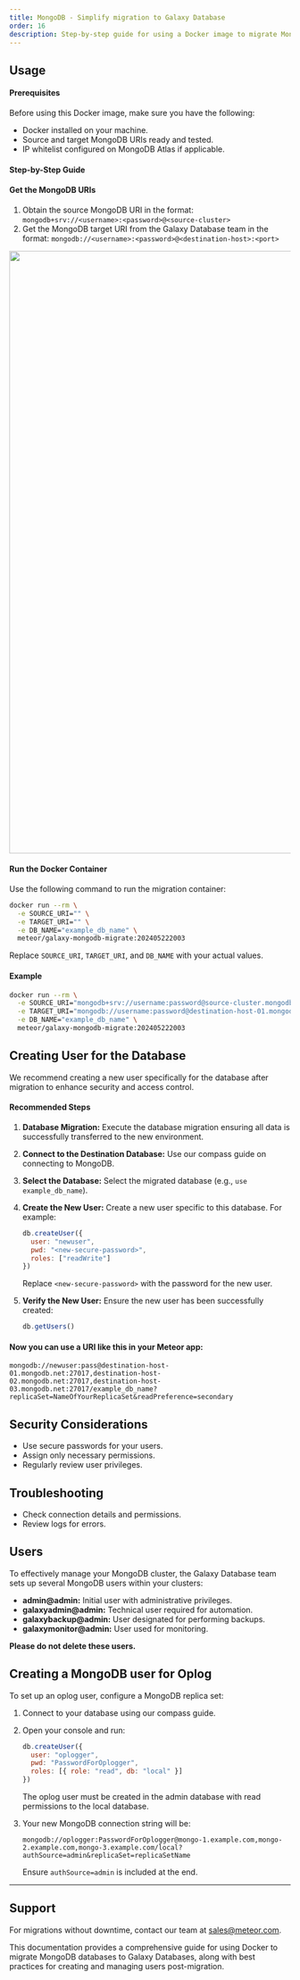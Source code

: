 ```yaml
---
title: MongoDB - Simplify migration to Galaxy Database
order: 16
description: Step-by-step guide for using a Docker image to migrate MongoDB databases to Galaxy Databases, including creating a new user post-migration for improved security and access control.
---
```


<h2 id="usage">Usage</h2>

#### Prerequisites

Before using this Docker image, make sure you have the following:

- Docker installed on your machine.
- Source and target MongoDB URIs ready and tested.
- IP whitelist configured on MongoDB Atlas if applicable.

#### Step-by-Step Guide

#### Get the MongoDB URIs

1. Obtain the source MongoDB URI in the format: `mongodb+srv://<username>:<password>@<source-cluster>`
2. Get the MongoDB target URI from the Galaxy Database team in the format: `mongodb://<username>:<password>@<destination-host>:<port>`

<img src="/images/galaxy-databases-mongodb-overview-2.png" style="width: 1080px"/>

#### Run the Docker Container

Use the following command to run the migration container:

```bash
docker run --rm \
  -e SOURCE_URI="" \
  -e TARGET_URI="" \
  -e DB_NAME="example_db_name" \
  meteor/galaxy-mongodb-migrate:202405222003
```

Replace `SOURCE_URI`, `TARGET_URI`, and `DB_NAME` with your actual values.

#### Example

```bash
docker run --rm \
  -e SOURCE_URI="mongodb+srv://username:password@source-cluster.mongodb.net" \
  -e TARGET_URI="mongodb://username:password@destination-host-01.mongodb.net:27017,destination-host-02.mongodb.net:27017,destination-host-03.mongodb.net:27017/admin?replicaSet=replicaSetName" \
  -e DB_NAME="example_db_name" \
  meteor/galaxy-mongodb-migrate:202405222003
```

<h2 id="creating-user">Creating User for the Database</h2>

We recommend creating a new user specifically for the database after migration to enhance security and access control.

#### Recommended Steps

1. **Database Migration:**
   Execute the database migration ensuring all data is successfully transferred to the new environment.

2. **Connect to the Destination Database:**
   Use our compass guide on connecting to MongoDB.

3. **Select the Database:**
   Select the migrated database (e.g., `use example_db_name`).

4. **Create the New User:**
   Create a new user specific to this database. For example:

   ```javascript
   db.createUser({
     user: "newuser",
     pwd: "<new-secure-password>",
     roles: ["readWrite"]
   })
   ```

   Replace `<new-secure-password>` with the password for the new user.

5. **Verify the New User:**
   Ensure the new user has been successfully created:

   ```javascript
   db.getUsers()
   ```

#### Now you can use a URI like this in your Meteor app:
`mongodb://newuser:pass@destination-host-01.mongodb.net:27017,destination-host-02.mongodb.net:27017,destination-host-03.mongodb.net:27017/example_db_name?replicaSet=NameOfYourReplicaSet&readPreference=secondary`

<h2 id="security-considerations">Security Considerations</h2>

- Use secure passwords for your users.
- Assign only necessary permissions.
- Regularly review user privileges.

<h2 id="troubleshooting">Troubleshooting</h2>

- Check connection details and permissions.
- Review logs for errors.

<h2 id="users">Users</h2>

To effectively manage your MongoDB cluster, the Galaxy Database team sets up several MongoDB users within your clusters:

- **admin@admin:** Initial user with administrative privileges.
- **galaxyadmin@admin:** Technical user required for automation.
- **galaxybackup@admin:** User designated for performing backups.
- **galaxymonitor@admin:** User used for monitoring.

**Please do not delete these users.**


<h2 id="creating-oplog-user">Creating a MongoDB user for Oplog</h2>

To set up an oplog user, configure a MongoDB replica set:

1. Connect to your database using our compass guide.
2. Open your console and run:

   ```javascript
   db.createUser({
     user: "oplogger",
     pwd: "PasswordForOplogger",
     roles: [{ role: "read", db: "local" }]
   })
   ```

   The oplog user must be created in the admin database with read permissions to the local database.

3. Your new MongoDB connection string will be:

   ```
   mongodb://oplogger:PasswordForOplogger@mongo-1.example.com,mongo-2.example.com,mongo-3.example.com/local?authSource=admin&replicaSet=replicaSetName
   ```

   Ensure `authSource=admin` is included at the end.

---


<h2 id="contact">Support</h2>

For migrations without downtime, contact our team at [sales@meteor.com](mailto:sales@meteor.com).

This documentation provides a comprehensive guide for using Docker to migrate MongoDB databases to Galaxy Databases, along with best practices for creating and managing users post-migration.